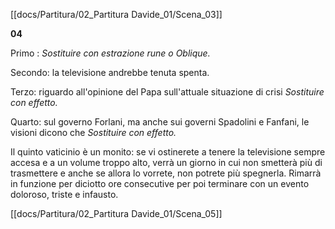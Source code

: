 [[docs/Partitura/02_Partitura Davide_01/Scena_03]]      

**04**

Primo : *Sostituire con estrazione rune o Oblique.*

Secondo: la televisione andrebbe tenuta spenta.

Terzo: riguardo all'opinione del Papa sull'attuale situazione di crisi *Sostituire con effetto.*

Quarto: sul governo Forlani, ma anche sui governi Spadolini e Fanfani, le visioni dicono che *Sostituire con effetto.*

Il quinto vaticinio è un monito: se vi ostinerete a tenere la televisione sempre accesa e a un volume troppo alto, verrà un giorno in cui non smetterà più di trasmettere e anche se allora lo vorrete, non potrete più spegnerla. Rimarrà in funzione per diciotto ore consecutive per poi terminare con un evento doloroso, triste e infausto.

[[docs/Partitura/02_Partitura Davide_01/Scena_05]]